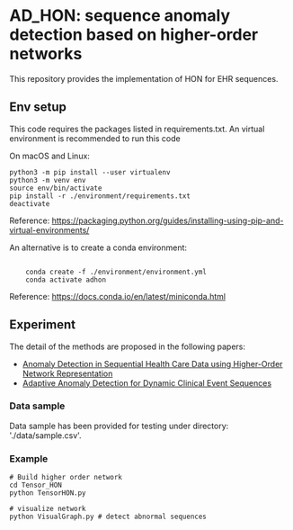 # AD_HON: sequence anomaly detection based on higher-order networks


This repository provides the implementation of HON for EHR sequences. 


## Env setup
This code requires the packages listed in requirements.txt.
An virtual environment is recommended to run this code

On macOS and Linux:  

```
python3 -m pip install --user virtualenv
python3 -m venv env
source env/bin/activate
pip install -r ./environment/requirements.txt
deactivate
```

Reference: https://packaging.python.org/guides/installing-using-pip-and-virtual-environments/

An alternative is to create a conda environment:

```

    conda create -f ./environment/environment.yml
    conda activate adhon
```

Reference: https://docs.conda.io/en/latest/miniconda.html

## Experiment
The detail of the methods are proposed in the following papers:
- [Anomaly Detection in Sequential Health Care Data using Higher-Order Network Representation](https://www.osti.gov/biblio/1649358)
- [Adaptive Anomaly Detection for Dynamic Clinical Event Sequences](https://ieeexplore.ieee.org/abstract/document/9378080)

### Data sample

Data sample has been provided for testing under directory: './data/sample.csv'.

### Example
```shell script
# Build higher order network
cd Tensor_HON
python TensorHON.py

# visualize network
python VisualGraph.py # detect abnormal sequences
```